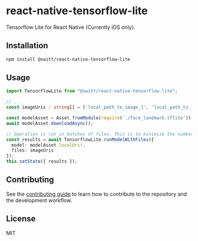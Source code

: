 # react-native-tensorflow-lite

Tensorflow Lite for React Native
(Currently iOS only).

## Installation

```sh
npm install @switt/react-native-tensorflow-lite
```

## Usage

```ts
import TensorflowLite from "@switt/react-native-tensorflow-lite";

// ...
const imageUris : string[] = ['local_path_to_image_1', 'local_path_to_image_2']

const modelAsset = Asset.fromModule(require('./face_landmark.tflite'));
await modelAsset.downloadAsync();

// Operation is run in batches of files. This is to minimize the number of react native bridge calls.
const results = await TensorflowLite.runModelWithFiles({
  model: modelAsset.localUri!,
  files: imageUris
});
this.setState({ results });
```

## Contributing

See the [contributing guide](CONTRIBUTING.md) to learn how to contribute to the repository and the development workflow.

## License

MIT
